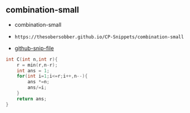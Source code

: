 
## combination-small

- combination-small
- ```
  https://thesobersobber.github.io/CP-Snippets/combination-small
  ```
- [github-snip-file](https://github.com/theSoberSobber/CP-Snippets/blob/main/snippets.json#L387)

```cpp
int C(int n,int r){
    r = min(r,n-r);
    int ans = 1;
    for(int i=1;i<=r;i++,n--){
        ans *=n;
        ans/=i;
    }
    return ans;
}

```
